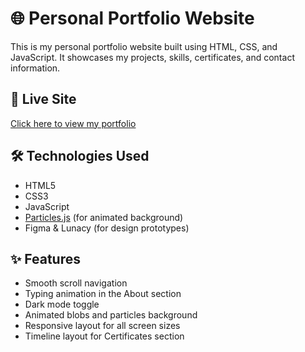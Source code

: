 # 🌐 Personal Portfolio Website

This is my personal portfolio website built using HTML, CSS, and JavaScript. It showcases my projects, skills, certificates, and contact information.

## 🔗 Live Site

[Click here to view my portfolio](https://varshat14.github.io/portfolio-site)

## 🛠️ Technologies Used

- HTML5
- CSS3
- JavaScript
- [Particles.js](https://vincentgarreau.com/particles.js/) (for animated background)
- Figma & Lunacy (for design prototypes)

## ✨ Features

- Smooth scroll navigation
- Typing animation in the About section
- Dark mode toggle
- Animated blobs and particles background
- Responsive layout for all screen sizes
- Timeline layout for Certificates section

